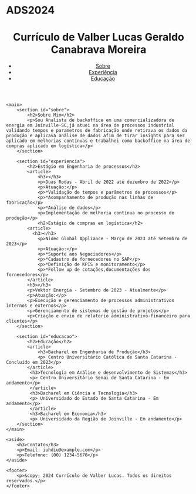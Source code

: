 # ADS2024
<!DOCTYPE html>
<html lang="pt-br">
<head>
    <meta charset="UTF-8">
    <meta name="viewport" content="width=device-width, initial-scale=1.0">
    <title>Currículo Online</title>
    <link rel="stylesheet" href="style.css">
</head>
<body>
    <header>
        <h1>Currículo de Valber Lucas Geraldo Canabrava Moreira</h1>
        <nav>
            <ul>
                <li><a href="#sobre">Sobre</a></li>
                <li><a href="#experiencia">Experiência</a></li>
                <li><a href="#educacao">Educação</a></li>
            </ul>
        </nav>
    </header>

    <main>
        <section id="sobre">
            <h2>Sobre Mim</h2>
            <p>Sou Analista de backoffice em uma comercializadora de energia em Joinville-SC,já atuei na área de processos industrial validando tempos e parametros de fabricação onde retirava os dados da produção e aplicava análise de dados afim de tirar insights para ser aplicado em melhorias contínuas e trabalhei como backoffice na área de compras aplicado em logística</p>
        </section>

        <section id="experiencia">
            <h2>Estágio em Engenharia de processos</h2>
            <article>
                <h3></h3>
                <p>Duas Rodas - Abril de 2022 até dezembro de 2022</p>
                <p>Atuação:</p>
                <p>*Validação de tempos e parâmetros de processos</p>
                <p>*Acompanhamento de produção nas linhas de fabricação</p>
                <p>*Análise de dados</p>
                <p>Implementação de melhoria contínua no processo de produção</p>
                <h2>Estágio de compras em logística</h2>
            <article>
              <h3></h3>
                <p>Nidec Global Appliance - Março de 2023 até Setembro de 2023</p>
                <p>Atuação:</p>
                <p>*Suporte aos Negociadores</p>
                <p>*Cadastro de fornecedores no SAP</p>
                <p>*Definição de KPIS e monitoramento</p>
                <p>*Follow up de cotações,documentações dos fornecedores</p>
            </article>
            <h3></h3> 
            <p>Vektor Energia - Setembro de 2023 - Atualmente</p>
            <p>Atuação:</p>
            <p>Execução e gerenciamento de processos administrativos internos e externos</p>
            <p>Gerenciamento de sistemas de gestão de projetos</p>
            <p>Criação e envio de relatorio administrativo-financeiro para clientes</p>
        </section>

        <section id="educacao">
            <h2>Educação</h2>
            <article>
                <h3>Bacharel em Engenharia de Produção</h3>
                <p> Centro Universitário Católica de Santa Catarina - Concluído em 2023</p>
            </article>
             <h3>Tecnologia em Análise e desenvolvimento de Sistemas</h3>
             <p> Centro Universitário Senai de Santa Catarina - Em andamento</p>
             </article>
             <h3>Bacharel em Ciência e Tecnologia</h3>
             <p> Universidado do Estado de Santa Catarina - Em andamento</p>
             </article>
             <h3>Bacharel em Economia</h3>
             <p> Universidado da Região de Joinville - Em andamento</p>
        </section>
    </main>

    <aside>
        <h3>Contato</h3>
        <p>Email: iuhdiu@example.com</p>
        <p>Telefone: (00) 1234-5678</p>
    </aside>

    <footer>
        <p>&copy; 2024 Currículo de Valber Lucas. Todos os direitos reservados.</p>
    </footer>
</body>
</html>
